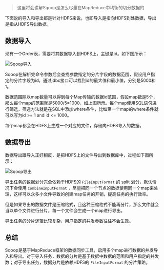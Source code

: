> 这里将会讲解Sqoop是怎么尽量在MapReduce中均衡的切分数据的

下面说的导入和导出都是针对HDFS来说，也即导入是指向HDFS到处数据，导出是指从HDFS导出数据。

## 数据导入

现有一个Order表，需要将其数据导入到HDFS上，主键是id。如下图所示：

![Sqoop导入][1]

Sqoop在解析完命令参数后会查找参数指定的分片字段的数据范围，假设用户指定的分片字段为id，通过jdbc接口可以找到id的最大值和最小值，分别是5000和1。

数据范围除以map数量可以得到每个Map传输的数据id范围，假设map数是5个，那么每个map的范围就是5000/5=1000，如上图所示。每个map使用SQL语句进行筛选，筛选方法就是在SQL中添加where条件，比如第一个map的where条件就可以写为id >= 1 and id <= 1000。

每个map都会在HDFS上生成一个对应的文件，存储向HDFS导入的数据。

## 数据导出

数据导出跟导入正好相反，是把HDFS上的文件导出到数据库中，过程如下图所示：

![Sqoop导出][2]

导出任务的数据划分完全依赖于HDFS的 `FileInputFormat` 的 split 划分，默认情况下会使用 `CombineInputFormat` ，尽量把同一个节点的数据使用同一个map来处理，这样可以众多小文件导致的创建map任务的开销，提高任务的执行效率。

但是如果导出的数据文件是压缩格式，且这种压缩格式不能再分片，那么文件就会当以单个文件进行分片，每一个文件会生成一个map进行导出。

导出任务的分片逻辑比较复杂，用户指定的并发参数往往不会生效。

## 总结

Sqoop是基于MapReduce框架的数据同步工具，启用多个map进行数据的并发导入和导出。对于导入任务，数据的分片是基于数据中数据的范围和用户指定的并发数；对于导出任务，数据分片是依赖HDFS的 `FileInputFormat` 的分片策略。

[1]: https://github.com/jiaoqiyuan/163-bigdate-note/raw/master/%E6%95%B0%E6%8D%AE%E8%8E%B7%E5%8F%96%E5%92%8C%E9%A2%84%E5%A4%84%E7%90%86%EF%BC%9ASqoop/img/Sqoop%E5%AF%BC%E5%85%A5.png
[2]: https://github.com/jiaoqiyuan/163-bigdate-note/raw/master/%E6%95%B0%E6%8D%AE%E8%8E%B7%E5%8F%96%E5%92%8C%E9%A2%84%E5%A4%84%E7%90%86%EF%BC%9ASqoop/img/Sqoop%E5%AF%BC%E5%87%BA.png